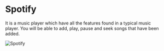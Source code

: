 # Spotify


It is a music player which have all the features found in a typical music player. 
You will be able to add, play, pause and seek songs that have been added.



![Spotify](https://user-images.githubusercontent.com/78223052/150667826-93a617b1-8b54-4d3f-a7cd-ca7b5f33a421.png)
